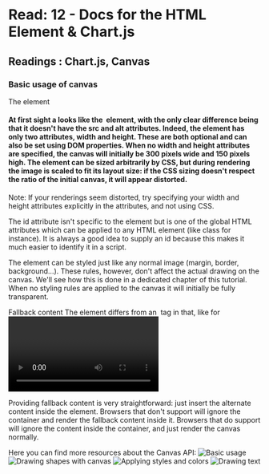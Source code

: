 # Read: 12 - Docs for the HTML <canvas> Element & Chart.js

## Readings : Chart.js, Canvas

### Basic usage of canvas
The <canvas> element
<canvas id="tutorial" width="150" height="150"></canvas>
#### At first sight a <canvas> looks like the <img> element, with the only clear difference being that it doesn't have the src and alt attributes. Indeed, the <canvas> element has only two attributes, width and height. These are both optional and can also be set using DOM properties. When no width and height attributes are specified, the canvas will initially be 300 pixels wide and 150 pixels high. The element can be sized arbitrarily by CSS, but during rendering the image is scaled to fit its layout size: if the CSS sizing doesn't respect the ratio of the initial canvas, it will appear distorted.

Note: If your renderings seem distorted, try specifying your width and height attributes explicitly in the <canvas> attributes, and not using CSS.

The id attribute isn't specific to the <canvas> element but is one of the global HTML attributes which can be applied to any HTML element (like class for instance). It is always a good idea to supply an id because this makes it much easier to identify it in a script.

The <canvas> element can be styled just like any normal image (margin, border, background…). These rules, however, don't affect the actual drawing on the canvas. We'll see how this is done in a dedicated chapter of this tutorial. When no styling rules are applied to the canvas it will initially be fully transparent.

Fallback content
The <canvas> element differs from an <img> tag in that, like for <video>, <audio>, or <picture> elements, it is easy to define some fallback content, to be displayed in older browsers not supporting it, like versions of Internet Explorer earlier than version 9 or textual browsers. You should always provide fallback content to be displayed by those browsers.

Providing fallback content is very straightforward: just insert the alternate content inside the <canvas> element. Browsers that don't support <canvas> will ignore the container and render the fallback content inside it. Browsers that do support <canvas> will ignore the content inside the container, and just render the canvas normally.
  
Here you can find more resources about the Canvas API:
![Basic usage](https://developer.mozilla.org/en-US/docs/Web/API/Canvas_API/Tutorial/Basic_usage)
![Drawing shapes with canvas](https://developer.mozilla.org/en-US/docs/Web/API/Canvas_API/Tutorial/Drawing_shapes)
![Applying styles and colors](https://developer.mozilla.org/en-US/docs/Web/API/Canvas_API/Tutorial/Applying_styles_and_colors)
![Drawing text](https://developer.mozilla.org/en-US/docs/Web/API/Canvas_API/Tutorial/Drawing_text)
